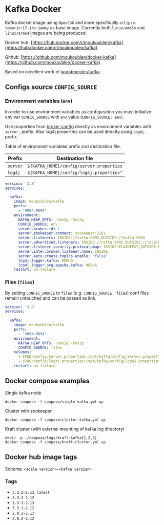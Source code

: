 Kafka Docker
============

Kafka docker image using `OpenJDK` and more specifically `eclipse-temurin:17-jre-jammy` as base image.
Currently both `linux/amd64` and `linux/arm64` images are being produced.

Docker hub: [https://hub.docker.com/r/moukoublen/kafka](https://hub.docker.com/r/moukoublen/kafka).

Github: [https://github.com/moukoublen/docker-kafka](https://github.com/moukoublen/docker-kafka).

Based on excellent work of  [wurstmeister/kafka](https://github.com/wurstmeister/kafka-docker)


## Configs source `CONFIG_SOURCE`

### Environment variables (`env`)
In order to use environment variables as configuration you must initialize env var `CONFIG_SOURCE` with `env` value (`CONFIG_SOURCE: env`).

Use properties from [broker config](https://kafka.apache.org/documentation/#brokerconfigs) directly as environment variables with `server.` prefix. Also log4j properties can be used direclty using `log4j.` prefix.

Table of environment variables prefix and destination file.

| Prefix   | Destination file                         |
|----------|------------------------------------------|
| `server` | `${KAFKA_HOME}/config/server.properties` |
| `log4j`  | `${KAFKA_HOME}/config/log4j.properties"` |


```yml
version: '3.8'
services:

  kafka:
    image: moukoublen/kafka
    ports:
      - "9094:9094"
    environment:
      KAFKA_HEAP_OPTS: -Xmx2g -Xms2g
      CONFIG_SOURCE: env
      server.broker.id: 1
      server.zookeeper.connect: zookeeper:2181
      server.listeners: INSIDE://kafka:9092,OUTSIDE://kafka:9094
      server.advertised.listeners: INSIDE://kafka:9092,OUTSIDE://localhost:9094
      server.listener.security.protocol.map: INSIDE:PLAINTEXT,OUTSIDE:PLAINTEXT
      server.inter.broker.listener.name: INSIDE
      server.auto.create.topics.enable: "false"
      log4j.logger.kafka: DEBUG
      log4j.logger.org.apache.kafka: DEBUG
    restart: on-failure
```

### Files (`files`)
By setting `CONFIG_SOURCE` to `files` (e.g. `CONFIG_SOURCE: files`) conf files remain untouched and can be passed as link.

```yml
version: '3.8'
services:

  kafka:
    image: moukoublen/kafka
    ports:
      - "9094:9094"
    environment:
      KAFKA_HEAP_OPTS: -Xmx2g -Xms2g
      CONFIG_SOURCE: files
    volumes:
      - $PWD/config/server.properties:/opt/kafka/config/server.properties
      - $PWD/config/log4j.properties:/opt/kafka/config/log4j.properties
    restart: on-failure
```


## Docker compose examples

Single kafka node
```shell
docker compose -f compose/single-kafka.yml up
```

Cluster with zookeeper
```shell
docker compose -f compose/cluster-kafka.yml up
```

Kraft cluster (with external mounting of kafka log directory)
```shell
mkdir -p ./compose/logs/kraft-kafka{1,2,3}
docker compose -f compose/kraft-cluster.yml up
```


## Docker hub image tags
Schema: `<scala version>-<kafka version>`

### Tags
- `3.3.2-2.13`, `latest`
- `3.3.2-2.12`
- `3.3.1-2.13`
- `3.3.1-2.12`
- `2.8.2-2.13`
- `2.8.2-2.12`